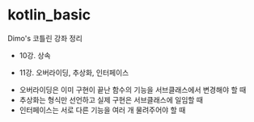 # kotlin_basic

Dimo's 코틀린 강좌 정리

- 10강. 상속

- 11강. 오버라이딩, 추상화, 인터페이스
* 오버라이딩은 이미 구현이 끝난 함수의 기능을 서브클래스에서 변경해야 할 때
* 추상화는 형식만 선언하고 실제 구현은 서브클래스에 일임할 때
* 인터페이스는 서로 다른 기능을 여러 개 물려주어야 할 때